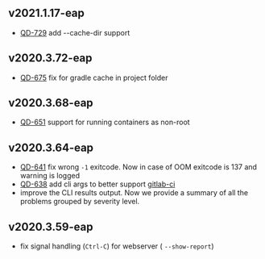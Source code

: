 [//]: # (title: Changelog)

## v2021.1.17-eap
- [QD-729](https://youtrack.jetbrains.com/issue/QD-729) add --cache-dir support

## v2020.3.72-eap
- [QD-675](https://youtrack.jetbrains.com/issue/QD-675) fix for gradle cache in project folder

## v2020.3.68-eap
- [QD-651](https://youtrack.jetbrains.com/issue/QD-651) support for running containers as non-root

## v2020.3.64-eap
- [QD-641](https://youtrack.jetbrains.com/issue/QD-641) fix wrong `-1` exitcode. Now in case of OOM exitcode is 137 and warning is logged
- [QD-638](https://youtrack.jetbrains.com/issue/QD-638) add cli args to better support [gitlab-ci](qodana-docker-readme.md#quick-start-with-the-recommended-profile)
- improve the CLI results output. Now we provide a summary of all the problems grouped by severity level.

## v2020.3.59-eap
- fix signal handling (`Ctrl-C`) for webserver ( `--show-report`)